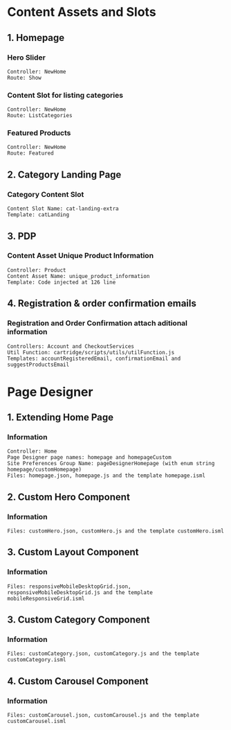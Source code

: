 # Content Assets and Slots

## 1. Homepage  

### Hero Slider  
    Controller: NewHome  
    Route: Show  

### Content Slot for listing categories  
    Controller: NewHome  
    Route: ListCategories  

### Featured Products  
    Controller: NewHome  
    Route: Featured  

## 2. Category Landing Page  

### Category Content Slot  
    Content Slot Name: cat-landing-extra  
    Template: catLanding  

## 3. PDP  

### Content Asset Unique Product Information  
    Controller: Product  
    Content Asset Name: unique_product_information  
    Template: Code injected at 126 line  

## 4. Registration & order confirmation emails  

### Registration and Order Confirmation attach aditional information  
    Controllers: Account and CheckoutServices  
    Util Function: cartridge/scripts/utils/utilFunction.js  
    Templates: accountRegisteredEmail, confirmationEmail and suggestProductsEmail  

# Page Designer

## 1. Extending Home Page  

### Information
    Controller: Home
    Page Designer page names: homepage and homepageCustom
    Site Preferences Group Name: pageDesignerHomepage (with enum string homepage/customHomepage)
    Files: homepage.json, homepage.js and the template homepage.isml 

## 2. Custom Hero Component  

### Information
    Files: customHero.json, customHero.js and the template customHero.isml

## 3. Custom Layout Component

### Information
    Files: responsiveMobileDesktopGrid.json, responsiveMobileDesktopGrid.js and the template mobileResponsiveGrid.isml
    
## 3. Custom Category Component

### Information
    Files: customCategory.json, customCategory.js and the template customCategory.isml

## 4. Custom Carousel Component

### Information
    Files: customCarousel.json, customCarousel.js and the template customCarousel.isml